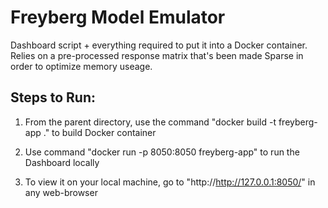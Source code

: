# Freyberg Model Emulator

Dashboard script + everything required to put it into a Docker container. Relies on a pre-processed response matrix that's been made Sparse in order to optimize memory useage.

## Steps to Run:
1. From the parent directory, use the command "docker build -t freyberg-app ." to build Docker container
  
2. Use command "docker run -p 8050:8050 freyberg-app" to run the Dashboard locally

3. To view it on your local machine, go to "http://http://127.0.0.1:8050/" in any web-browser
